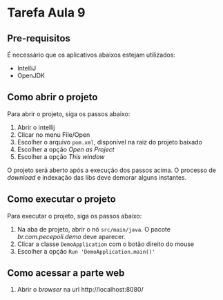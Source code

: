 # Tarefa Aula 9

## Pre-requisitos

É necessário que os aplicativos abaixos estejam utilizados:

- IntelliJ
- OpenJDK  

## Como abrir o projeto

Para abrir o projeto, siga os passos abaixo:

1. Abrir o intellij 
2. Clicar no menu File/Open
3. Escolher o arquivo `pom.xml`, disponível na raiz do projeto baixado
4. Escolher a opção *Open as Project*
5. Escolher a opção *This window*

O projeto será aberto após a execução dos passos acima. O processo de *download* e indexação das libs deve demorar alguns instantes.

## Como executar o projeto

Para executar o projeto, siga os passos abaixo:

1. Na aba de projeto, abrir o nó `src/main/java`. O pacote *br.com.pecepoli.demo* deve aparecer.
2. Clicar a classe `DemoApplication` com o botão direito do mouse
3. Escolher a opção `Run 'DemoApplication.main()'`

## Como acessar a parte web

1. Abrir o *browser* na url http://localhost:8080/ 
